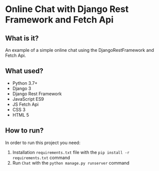 # Online Chat with Django Rest Framework and Fetch Api

## What is it?
An example of a simple online chat using the DjangoRestFramework and Fetch Api.

## What used?
* Python 3.7+
* Django 3
* Django Rest Framework
* JavaScript ES9
* JS Fetch Api
* CSS 3
* HTML 5

## How to run?
In order to run this project you need:
1) Installation `requirements.txt` file with the `pip install -r requirements.txt` command
2) Run `Chat` with the `python manage.py runserver` command
